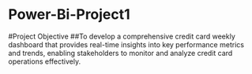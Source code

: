 # Power-Bi-Project1
#Project Objective
##To develop a comprehensive credit
card weekly dashboard that
provides real-time insights into key
performance metrics and trends,
enabling stakeholders to monitor
and analyze credit card operations
effectively.
